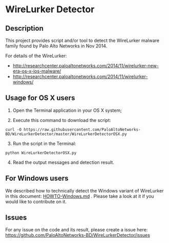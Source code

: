 WireLurker Detector
===================

## Description ##

This project provides script and/or tool to detect the WireLurker malware family found by Palo Alto Networks in Nov 2014.

For details of the WireLurker: 

- http://researchcenter.paloaltonetworks.com/2014/11/wirelurker-new-era-os-x-ios-malware/
- http://researchcenter.paloaltonetworks.com/2014/11/wirelurker-windows/

## Usage for OS X users ##

1. Open the Terminal application in your OS X system;

2. Execute this command to download the script:

  ```
  curl -O https://raw.githubusercontent.com/PaloAltoNetworks-BD/WireLurkerDetector/master/WireLurkerDetectorOSX.py
  ```
3. Run the script in the Terminal:

  ```
  python WireLurkerDetectorOSX.py
  ```
4. Read the output messages and detection result.

## For Windows users ##
We described how to technically detect the Windows variant of WireLurker in this document: [HOWTO-Windows.md](https://github.com/PaloAltoNetworks-BD/WireLurkerDetector/blob/master/HOWTO-Windows.md) . Please take a look at it if you would like to contribute on it.

## Issues ##
For any issue on the code and its result, please create a issue here: https://github.com/PaloAltoNetworks-BD/WireLurkerDetector/issues
